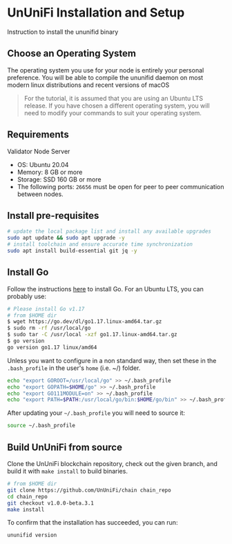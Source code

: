 UnUniFi Installation and Setup 
=
Instruction to install the ununifid binary
## Choose an Operating System

The operating system you use for your node is entirely your personal preference. You will be able to compile the ununifid daemon on most modern linux distributions and recent versions of macOS
> For the tutorial, it is assumed that you are using an Ubuntu LTS release.
> If you have chosen a different operating system, you will need to modify your commands to suit your operating system.

## Requirements

Validator Node Server

- OS: Ubuntu 20.04
- Memory: 8 GB or more
- Storage: SSD 160 GB or more
- The following ports: `26656` must be open for peer to peer communication between nodes.

## Install pre-requisites

```Bash
# update the local package list and install any available upgrades
sudo apt update && sudo apt upgrade -y
# install toolchain and ensure accurate time synchronization
sudo apt install build-essential git jq -y
```

## Install Go

Follow the instructions [here](https://go.dev/doc/install) to install Go.
For an Ubuntu LTS, you can probably use:

```Bash
# Please install Go v1.17
# from $HOME dir
$ wget https://go.dev/dl/go1.17.linux-amd64.tar.gz
$ sudo rm -rf /usr/local/go
$ sudo tar -C /usr/local -xzf go1.17.linux-amd64.tar.gz
$ go version
go version go1.17 linux/amd64
```

Unless you want to configure in a non standard way, then set these in the `.bash_profile` in the user's `home` (i.e. ~/) folder.

```Bash
echo "export GOROOT=/usr/local/go" >> ~/.bash_profile
echo "export GOPATH=$HOME/go" >> ~/.bash_profile
echo "export GO111MODULE=on" >> ~/.bash_profile
echo "export PATH=$PATH:/usr/local/go/bin:$HOME/go/bin" >> ~/.bash_profile
```

After updating your `~/.bash_profile` you will need to source it:

```Bash
source ~/.bash_profile
```

## Build UnUniFi from source

Clone the UnUniFi blockchain repository, check out the given branch, and build it with `make install` to build binaries.

```Bash
# from $HOME dir
git clone https://github.com/UnUniFi/chain chain_repo  
cd chain_repo
git checkout v1.0.0-beta.3.1
make install
```

To confirm that the installation has succeeded, you can run:

```Bash
ununifid version
```
